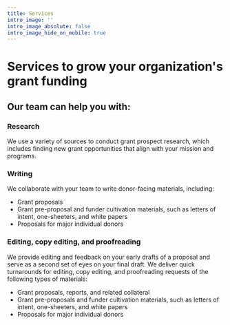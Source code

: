```yaml
---
title: Services
intro_image: ''
intro_image_absolute: false
intro_image_hide_on_mobile: true
---
```


# Services to grow your organization's grant funding

## Our team can help you with:

### Research

We use a variety of sources to conduct grant prospect research, which includes finding new grant opportunities that align with your mission and programs.

### Writing

We collaborate with your team to write donor-facing materials, including:
- Grant proposals 
- Grant pre-proposal and funder cultivation materials, such as letters of intent, one-sheeters, and white papers
- Proposals for major individual donors

### Editing, copy editing, and proofreading

We provide editing and feedback on your early drafts of a proposal and serve as a second set of eyes on your final draft. We deliver quick turnarounds for editing, copy editing, and proofreading requests of the following types of materials:
* Grant proposals, reports, and related collateral
* Grant pre-proposals and funder cultivation materials, such as letters of intent, one-sheeters, and white papers
* Proposals for major individual donors
